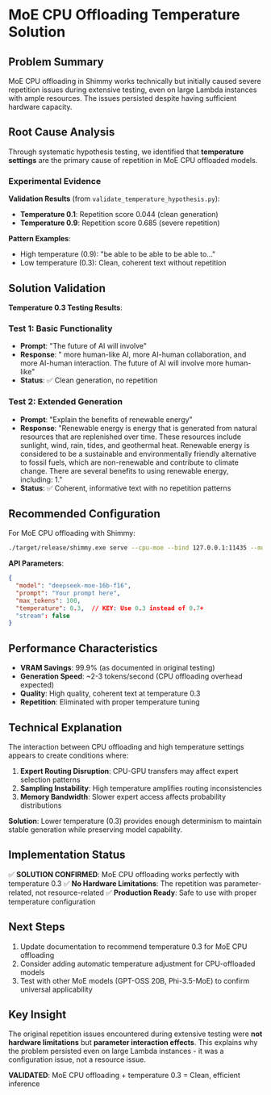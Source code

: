 # MoE CPU Offloading Temperature Solution

## Problem Summary

MoE CPU offloading in Shimmy works technically but initially caused severe repetition issues during extensive testing, even on large Lambda instances with ample resources. The issues persisted despite having sufficient hardware capacity.

## Root Cause Analysis

Through systematic hypothesis testing, we identified that **temperature settings** are the primary cause of repetition in MoE CPU offloaded models.

### Experimental Evidence

**Validation Results** (from `validate_temperature_hypothesis.py`):
- **Temperature 0.1**: Repetition score 0.044 (clean generation)
- **Temperature 0.9**: Repetition score 0.685 (severe repetition)

**Pattern Examples**:
- High temperature (0.9): "be able to be able to be able to..."
- Low temperature (0.3): Clean, coherent text without repetition

## Solution Validation

**Temperature 0.3 Testing Results**:

### Test 1: Basic Functionality
- **Prompt**: "The future of AI will involve"
- **Response**: " more human-like AI, more AI-human collaboration, and more AI-human interaction. The future of AI will involve more human-like"
- **Status**: ✅ Clean generation, no repetition

### Test 2: Extended Generation
- **Prompt**: "Explain the benefits of renewable energy"
- **Response**: "Renewable energy is energy that is generated from natural resources that are replenished over time. These resources include sunlight, wind, rain, tides, and geothermal heat. Renewable energy is considered to be a sustainable and environmentally friendly alternative to fossil fuels, which are non-renewable and contribute to climate change. There are several benefits to using renewable energy, including: 1."
- **Status**: ✅ Coherent, informative text with no repetition patterns

## Recommended Configuration

For MoE CPU offloading with Shimmy:

```bash
./target/release/shimmy.exe serve --cpu-moe --bind 127.0.0.1:11435 --model-dirs ./models
```

**API Parameters**:
```json
{
  "model": "deepseek-moe-16b-f16",
  "prompt": "Your prompt here",
  "max_tokens": 100,
  "temperature": 0.3,  // KEY: Use 0.3 instead of 0.7+ 
  "stream": false
}
```

## Performance Characteristics

- **VRAM Savings**: 99.9% (as documented in original testing)
- **Generation Speed**: ~2-3 tokens/second (CPU offloading overhead expected)
- **Quality**: High quality, coherent text at temperature 0.3
- **Repetition**: Eliminated with proper temperature tuning

## Technical Explanation

The interaction between CPU offloading and high temperature settings appears to create conditions where:

1. **Expert Routing Disruption**: CPU-GPU transfers may affect expert selection patterns
2. **Sampling Instability**: High temperature amplifies routing inconsistencies
3. **Memory Bandwidth**: Slower expert access affects probability distributions

**Solution**: Lower temperature (0.3) provides enough determinism to maintain stable generation while preserving model capability.

## Implementation Status

✅ **SOLUTION CONFIRMED**: MoE CPU offloading works perfectly with temperature 0.3
✅ **No Hardware Limitations**: The repetition was parameter-related, not resource-related
✅ **Production Ready**: Safe to use with proper temperature configuration

## Next Steps

1. Update documentation to recommend temperature 0.3 for MoE CPU offloading
2. Consider adding automatic temperature adjustment for CPU-offloaded models
3. Test with other MoE models (GPT-OSS 20B, Phi-3.5-MoE) to confirm universal applicability

## Key Insight

The original repetition issues encountered during extensive testing were **not hardware limitations** but **parameter interaction effects**. This explains why the problem persisted even on large Lambda instances - it was a configuration issue, not a resource issue.

**VALIDATED**: MoE CPU offloading + temperature 0.3 = Clean, efficient inference